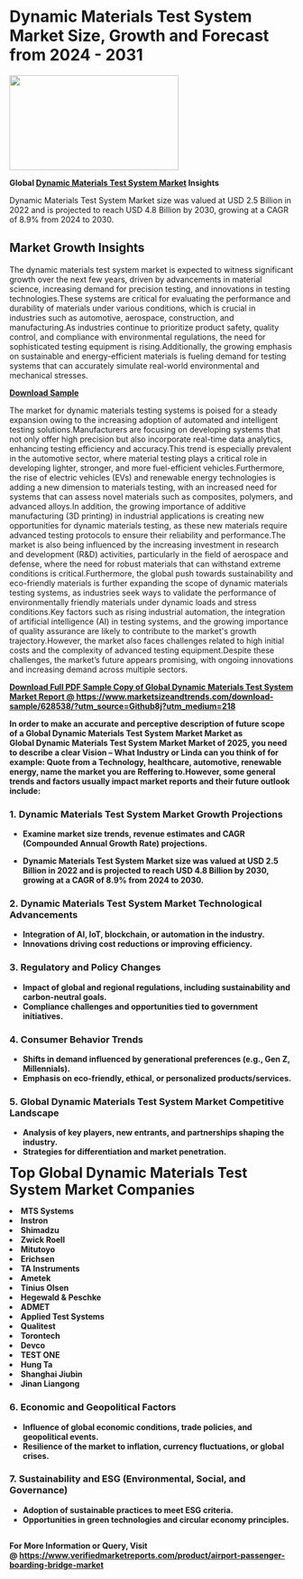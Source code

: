 <H1>Dynamic Materials Test System Market Size, Growth and Forecast from 2024 - 2031</H1><img class="aligncenter size-medium wp-image-584254" src="https://thirdeyenews.in/wp-content/uploads/2024/09/Global-Market-Research-300x168.jpeg" alt="" width="300" height="168" /><p><strong>Global&nbsp;<a href="https://www.marketsizeandtrends.com/download-sample/628538/?utm_source=Github8j?utm_medium=218">Dynamic Materials Test System Market</a> Insights</strong></p><p>Dynamic Materials Test System Market size was valued at USD 2.5 Billion in 2022 and is projected to reach USD 4.8 Billion by 2030, growing at a CAGR of 8.9% from 2024 to 2030.</p><p><h2>Market Growth Insights</h2> <p>The dynamic materials test system market is expected to witness significant growth over the next few years, driven by advancements in material science, increasing demand for precision testing, and innovations in testing technologies.These systems are critical for evaluating the performance and durability of materials under various conditions, which is crucial in industries such as automotive, aerospace, construction, and manufacturing.As industries continue to prioritize product safety, quality control, and compliance with environmental regulations, the need for sophisticated testing equipment is rising.Additionally, the growing emphasis on sustainable and energy-efficient materials is fueling demand for testing systems that can accurately simulate real-world environmental and mechanical stresses.</p> <p><strong><a href="#">Download Sample</a></strong></p> <p>The market for dynamic materials testing systems is poised for a steady expansion owing to the increasing adoption of automated and intelligent testing solutions.Manufacturers are focusing on developing systems that not only offer high precision but also incorporate real-time data analytics, enhancing testing efficiency and accuracy.This trend is especially prevalent in the automotive sector, where material testing plays a critical role in developing lighter, stronger, and more fuel-efficient vehicles.Furthermore, the rise of electric vehicles (EVs) and renewable energy technologies is adding a new dimension to materials testing, with an increased need for systems that can assess novel materials such as composites, polymers, and advanced alloys.In addition, the growing importance of additive manufacturing (3D printing) in industrial applications is creating new opportunities for dynamic materials testing, as these new materials require advanced testing protocols to ensure their reliability and performance.The market is also being influenced by the increasing investment in research and development (R&D) activities, particularly in the field of aerospace and defense, where the need for robust materials that can withstand extreme conditions is critical.Furthermore, the global push towards sustainability and eco-friendly materials is further expanding the scope of dynamic materials testing systems, as industries seek ways to validate the performance of environmentally friendly materials under dynamic loads and stress conditions.Key factors such as rising industrial automation, the integration of artificial intelligence (AI) in testing systems, and the growing importance of quality assurance are likely to contribute to the market's growth trajectory.However, the market also faces challenges related to high initial costs and the complexity of advanced testing equipment.Despite these challenges, the market’s future appears promising, with ongoing innovations and increasing demand across multiple sectors.<p><strong><a href="#"></p><p><span class=""><strong>Download Full PDF Sample Copy of Global Dynamic Materials Test System Market Report</strong> @ <a href="https://www.marketsizeandtrends.com/download-sample/628538/?utm_source=Github8j?utm_medium=218" target="_blank">https://www.marketsizeandtrends.com/download-sample/628538/?utm_source=Github8j?utm_medium=218</a></span></p><p>In order to make an accurate and perceptive description of future scope of a Global&nbsp;Dynamic Materials Test System Market Market as Global&nbsp;Dynamic Materials Test System Market Market of 2025, you need to describe a clear Vision &ndash; What Industry or Linda can you think of for example: Quote from a Technology, healthcare, automotive, renewable energy, name the market you are Reffering to.However, some general trends and factors usually impact market reports and their future outlook include:</p><h3>1.&nbsp;<strong>Dynamic Materials Test System Market Growth Projections</strong></h3><ul><li>Examine market size trends, revenue estimates and CAGR (Compounded Annual Growth Rate) projections.</li><li><p>Dynamic Materials Test System Market size was valued at USD 2.5 Billion in 2022 and is projected to reach USD 4.8 Billion by 2030, growing at a CAGR of 8.9% from 2024 to 2030.</p></li></ul><h3>2.&nbsp;<strong>Dynamic Materials Test System Market Technological Advancements</strong></h3><ul><li>Integration of AI, IoT, blockchain, or automation in the industry.</li><li>Innovations driving cost reductions or improving efficiency.</li></ul><h3>3.&nbsp;<strong>Regulatory and Policy Changes</strong></h3><ul><li>Impact of global and regional regulations, including sustainability and carbon-neutral goals.</li><li>Compliance challenges and opportunities tied to government initiatives.</li></ul><h3>4.&nbsp;<strong>Consumer Behavior Trends</strong></h3><ul><li>Shifts in demand influenced by generational preferences (e.g., Gen Z, Millennials).</li><li>Emphasis on eco-friendly, ethical, or personalized products/services.</li></ul><h3>5.&nbsp;<strong>Global Dynamic Materials Test System Market Competitive Landscape</strong></h3><ul><li>Analysis of key players, new entrants, and partnerships shaping the industry.</li><li>Strategies for differentiation and market penetration.</li></ul><p data-pm-slice="1 1 []"><span style="color: inherit; font-family: inherit; font-size: 25px;">Top Global Dynamic Materials Test System Market Companies</span></p><div class="" data-test-id=""><p><li>MTS Systems</li><li> Instron</li><li> Shimadzu</li><li> Zwick Roell</li><li> Mitutoyo</li><li> Erichsen</li><li> TA Instruments</li><li> Ametek</li><li> Tinius Olsen</li><li> Hegewald & Peschke</li><li> ADMET</li><li> Applied Test Systems</li><li> Qualitest</li><li> Torontech</li><li> Devco</li><li> TEST ONE</li><li> Hung Ta</li><li> Shanghai Jiubin</li><li> Jinan Liangong</li></p></div><h3>6.&nbsp;<strong>Economic and Geopolitical Factors</strong></h3><ul><li>Influence of global economic conditions, trade policies, and geopolitical events.</li><li>Resilience of the market to inflation, currency fluctuations, or global crises.</li></ul><h3>7.&nbsp;<strong>Sustainability and ESG (Environmental, Social, and Governance)</strong></h3><ul><li>Adoption of sustainable practices to meet ESG criteria.</li><li>Opportunities in green technologies and circular economy principles.</li></ul><h2><strong style="font-size: 14px;">For More Information or Query, Visit @&nbsp;</strong><a style="background-color: #ffffff; font-size: 14px;" href="https://www.marketsizeandtrends.com/report/dynamic-materials-test-system-market/" target="_blank">https://www.verifiedmarketreports.com/product/airport-passenger-boarding-bridge-market</a></h2>